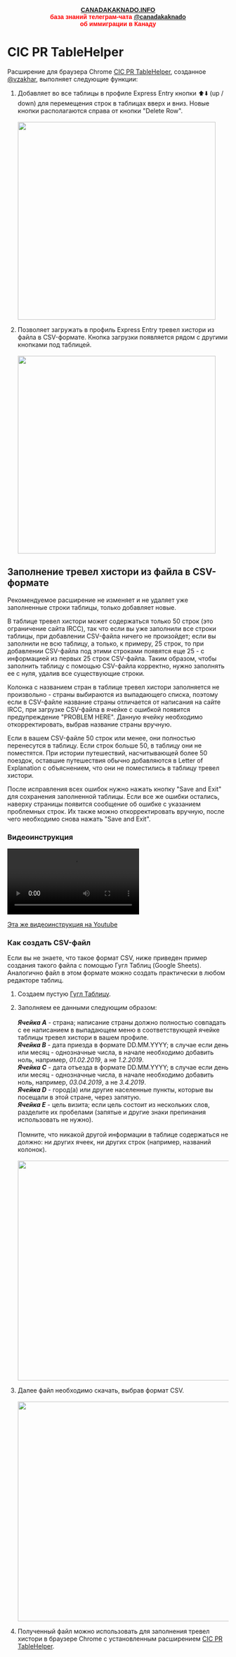 <p style="color:red; font-family:arial; font-weight:800; text-align:center; font-size:1em; "><a href="https://canadakaknado.info">CANADAKAKNADO.INFO</a><br>база знаний телеграм-чата <a href="https://t.me/canadakaknado">@canadakaknado</a><br>об иммиграции в Канаду</p>

# __CIC PR TableHelper__

Расширение для браузера Chrome [CIC PR TableHelper](https://chrome.google.com/webstore/detail/cic-pr-tablehelper/bibbcbmdkcmmgpodmahndpfakjfiefnn), созданное [@vzakhar](https://t.me/vzakhar), выполняет следующие функции: 

1. Добавляет во все таблицы в профиле Express Entry кнопки ⬆️⬇️ (up / down) для перемещения строк в таблицах вверх и вниз. Новые кнопки располагаются справа от кнопки "Delete Row".<br><br><img src="https://canadakaknado.info/assets/images/chrome-ext-2.png" width="450">

2. Позволяет загружать в профиль Express Entry тревел хистори из файла в CSV-формате. Кнопка загрузки появляется рядом с другими кнопками под таблицей.<br><br><img src="https://canadakaknado.info/assets/images/chrome-ext-1.png" width="450">

## Заполнение тревел хистори из файла в CSV-формате

Рекомендуемое расширение не изменяет и не удаляет уже заполненные строки таблицы, только добавляет новые. 

В таблице тревел хистори может содержаться только 50 строк (это ограничение сайта IRCC), так что если вы уже заполнили все строки таблицы, при добавлении CSV-файла ничего не произойдет; если вы заполнили не всю таблицу, а только, к примеру, 25 строк, то при добавлении CSV-файла под этими строками появятся еще 25 - с информацией из первых 25 строк CSV-файла. Таким образом, чтобы заполнить таблицу с помощью CSV-файла корректно, нужно заполнять ее с нуля, удалив все существующие строки. 

Колонка с названием стран в таблице тревел хистори заполняется не произвольно - страны выбираются из выпадающего списка, поэтому если в CSV-файле название страны отличается от написания на сайте IRCC, при загрузке CSV-файла в ячейке с ошибкой появится предупреждение "PROBLEM HERE". Данную ячейку необходимо откорректировать, выбрав название страны вручную. 

Если в вашем CSV-файле 50 строк или менее, они полностью перенесутся в таблицу. Если строк больше 50, в таблицу они не поместятся. При истории путешествий, насчитывающей более 50 поездок, оставшие путешествия обычно добавляются в Letter of Explanation с объяснением, что они не поместились в таблицу тревел хистори. 

После исправления всех ошибок нужно нажать кнопку "Save and Exit" для сохранения заполненной таблицы. Если все же ошибки остались, наверху страницы появится сообщение об ошибке с указанием проблемных строк. Их также можно откорректировать вручную, после чего необходимо снова нажать "Save and Exit".

### Видеоинструкция

![](https://canadakaknado.info/assets/images/CIC_PR_TableHelper_1.5_with_subtitles.mp4)

[Эта же видеоинструкция на Youtube](https://www.youtube.com/watch?v=DRZ4JetBk6o)

### Как создать CSV-файл

Если вы не знаете, что такое формат CSV, ниже приведен пример создания такого файла с помощью Гугл Таблиц (Google Sheets). Аналогично файл в этом формате можно создать практически в любом редакторе таблиц. 

1. Создаем пустую [Гугл Таблицу](https://docs.google.com/spreadsheets). 

2. Заполняем ее данными следующим образом:<br><br>
__*Ячейка А*__ - страна; написание страны должно полностью совпадать с ее написанием в выпадающем меню в соответствующей ячейке таблицы тревел хистори в вашем профиле.<br>
__*Ячейка В*__ - дата приезда в формате DD.MM.YYYY; в случае если день или месяц - однозначные числа, в начале необходимо добавить ноль, например, *01.02.2019*, а не *1.2.2019*.<br>
__*Ячейка С*__ - дата отъезда в формате DD.MM.YYYY; в случае если день или месяц - однозначные числа, в начале необходимо добавить ноль, например, *03.04.2019*, а не *3.4.2019*.<br>
__*Ячейка D*__ - город(а) или другие населенные пункты, которые вы посещали в этой стране, через запятую.<br>
__*Ячейка Е*__ - цель визита; если цель состоит из нескольких слов, разделите их пробелами (запятые и другие знаки препинания использовать не нужно).<br><br>
Помните, что никакой другой информации в таблице содержаться не должно: ни других ячеек, ни других строк (например, названий колонок).<br><br><img src="https://canadakaknado.info/assets/images/my-travel-history.jpg" width="500">

3. Далее файл необходимо скачать, выбрав формат CSV.<br><br><img src="https://canadakaknado.info/assets/images/travel-history-download.jpg" width="500">

4. Полученный файл можно использовать для заполнения тревел хистори в браузере Chrome с установленным расширением [CIC PR TableHelper](https://chrome.google.com/webstore/detail/cic-pr-tablehelper/bibbcbmdkcmmgpodmahndpfakjfiefnn).
